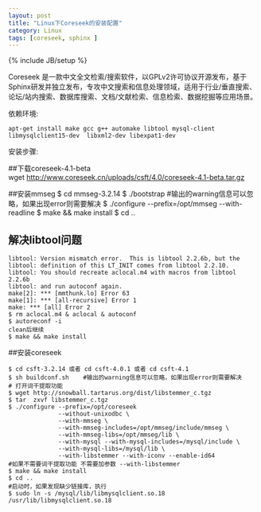 ```yaml
---
layout: post
title: "Linux下Coreseek的安装配置"
category: Linux
tags: [coreseek, sphinx ]
---
```

{% include JB/setup %}

   Coreseek
是一款中文全文检索/搜索软件，以GPLv2许可协议开源发布，基于Sphinx研发并独立发布，专攻中文搜索和信息处理领域，适用于行业/垂直搜索、论坛/站内搜索、数据库搜索、文档/文献检索、信息检索、数据挖掘等应用场景。

依赖环境:  
    
    apt-get install make gcc g++ automake libtool mysql-client libmysqlclient15-dev  libxml2-dev libexpat1-dev

安装步骤:

##下载coreseek-4.1-beta  
    wget  http://www.coreseek.cn/uploads/csft/4.0/coreseek-4.1-beta.tar.gz

##安装mmseg
    $ cd mmseg-3.2.14
    $ ./bootstrap    #输出的warning信息可以忽略，如果出现error则需要解决
    $ ./configure --prefix=/opt/mmseg --with-readline
    $ make && make install
    $ cd ..
## 解决libtool问题

    libtool: Version mismatch error.  This is libtool 2.2.6b, but the
    libtool: definition of this LT_INIT comes from libtool 2.2.10.
    libtool: You should recreate aclocal.m4 with macros from libtool 2.2.6b
    libtool: and run autoconf again.
    make[2]: *** [mmthunk.lo] Error 63
    make[1]: *** [all-recursive] Error 1
    make: *** [all] Error 2
    $ rm aclocal.m4 & aclocal & autoconf
    $ autoreconf -i 
    clean后继续
    $ make && make install
  
##安装coreseek

    $ cd csft-3.2.14 或者 cd csft-4.0.1 或者 cd csft-4.1
    $ sh buildconf.sh    #输出的warning信息可以忽略，如果出现error则需要解决
    # 打开词干提取功能
    $ wget http://snowball.tartarus.org/dist/libstemmer_c.tgz
    $ tar  zxvf libstemmer_c.tgz
    $ ./configure --prefix=/opt/coreseek  
                  --without-unixodbc \
                  --with-mmseg \
                  --with-mmseg-includes=/opt/mmseg/include/mmseg \
                  --with-mmseg-libs=/opt/mmseg/lib \ 
                  --with-mysql --with-mysql-includes=/mysql/include \
                  --with-mysql-libs=/mysql/lib \
                  --with-libstemmer --with-iconv --enable-id64   
    #如果不需要词干提取功能 不需要加参数 --with-libstemmer
    $ make && make install
    $ cd ..
    #启动时，如果发现缺少链接库，执行
    $ sudo ln -s /mysql/lib/libmysqlclient.so.18  /usr/lib/libmysqlclient.so.18
